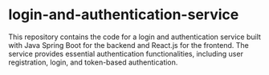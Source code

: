 # login-and-authentication-service

This repository contains the code for a login and authentication service built with Java Spring Boot for the backend and React.js for the frontend.
The service provides essential authentication functionalities, including user registration, login, and token-based authentication.
